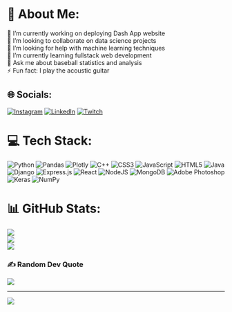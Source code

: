 # 💫 About Me:
🔭 I’m currently working on deploying Dash App website<br>👯 I’m looking to collaborate on data science projects<br>🤝 I’m looking for help with machine learning techniques<br>🌱 I’m currently learning fullstack web development<br>💬 Ask me about baseball statistics and analysis <br>⚡ Fun fact: I play the acoustic guitar


## 🌐 Socials:
[![Instagram](https://img.shields.io/badge/Instagram-%23E4405F.svg?logo=Instagram&logoColor=white)](https://instagram.com/moon.daniel) [![LinkedIn](https://img.shields.io/badge/LinkedIn-%230077B5.svg?logo=linkedin&logoColor=white)](https://linkedin.com/in/daniel-moon1034) [![Twitch](https://img.shields.io/badge/Twitch-%239146FF.svg?logo=Twitch&logoColor=white)](https://twitch.tv/Ceash1034) 

# 💻 Tech Stack:
![Python](https://img.shields.io/badge/python-3670A0?style=for-the-badge&logo=python&logoColor=ffdd54) ![Pandas](https://img.shields.io/badge/pandas-%23150458.svg?style=for-the-badge&logo=pandas&logoColor=white) ![Plotly](https://img.shields.io/badge/Plotly-%233F4F75.svg?style=for-the-badge&logo=plotly&logoColor=white) ![C++](https://img.shields.io/badge/c++-%2300599C.svg?style=for-the-badge&logo=c%2B%2B&logoColor=white) ![CSS3](https://img.shields.io/badge/css3-%231572B6.svg?style=for-the-badge&logo=css3&logoColor=white) ![JavaScript](https://img.shields.io/badge/javascript-%23323330.svg?style=for-the-badge&logo=javascript&logoColor=%23F7DF1E) ![HTML5](https://img.shields.io/badge/html5-%23E34F26.svg?style=for-the-badge&logo=html5&logoColor=white) ![Java](https://img.shields.io/badge/java-%23ED8B00.svg?style=for-the-badge&logo=java&logoColor=white) ![Django](https://img.shields.io/badge/django-%23092E20.svg?style=for-the-badge&logo=django&logoColor=white) ![Express.js](https://img.shields.io/badge/express.js-%23404d59.svg?style=for-the-badge&logo=express&logoColor=%2361DAFB) ![React](https://img.shields.io/badge/react-%2320232a.svg?style=for-the-badge&logo=react&logoColor=%2361DAFB) ![NodeJS](https://img.shields.io/badge/node.js-6DA55F?style=for-the-badge&logo=node.js&logoColor=white) ![MongoDB](https://img.shields.io/badge/MongoDB-%234ea94b.svg?style=for-the-badge&logo=mongodb&logoColor=white) ![Adobe Photoshop](https://img.shields.io/badge/adobephotoshop-%2331A8FF.svg?style=for-the-badge&logo=adobephotoshop&logoColor=white) ![Keras](https://img.shields.io/badge/Keras-%23D00000.svg?style=for-the-badge&logo=Keras&logoColor=white) ![NumPy](https://img.shields.io/badge/numpy-%23013243.svg?style=for-the-badge&logo=numpy&logoColor=white) 

# 📊 GitHub Stats:
![](https://github-readme-stats.vercel.app/api?username=hylianwarrior1034&theme=blueberry&hide_border=false&include_all_commits=true&count_private=true)<br/>
![](https://github-readme-streak-stats.herokuapp.com/?user=hylianwarrior1034&theme=blueberry&hide_border=false)<br/>
![](https://github-readme-stats.vercel.app/api/top-langs/?username=hylianwarrior1034&theme=blueberry&hide_border=false&include_all_commits=true&count_private=true&layout=compact)

### ✍️ Random Dev Quote
![](https://quotes-github-readme.vercel.app/api?type=horizontal&theme=gruvbox)

---
[![](https://visitcount.itsvg.in/api?id=hylianwarrior1034&icon=1&color=3)](https://visitcount.itsvg.in)

<!-- Proudly created with GPRM ( https://gprm.itsvg.in ) -->
